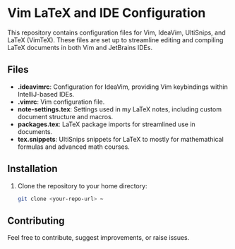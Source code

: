 # Vim LaTeX and IDE Configuration

This repository contains configuration files for Vim, IdeaVim, UltiSnips, and LaTeX (VimTeX). 
These files are set up to streamline editing and compiling LaTeX documents in both Vim and JetBrains IDEs.

## Files

- **.ideavimrc**: Configuration for IdeaVim, providing Vim keybindings within IntelliJ-based IDEs.
- **.vimrc**: Vim configuration file.
- **note-settings.tex**: Settings used in my LaTeX notes, including custom document structure and macros.
- **packages.tex**: LaTeX package imports for streamlined use in documents.
- **tex.snippets**: UltiSnips snippets for LaTeX to mostly for mathemathical formulas and advanced math courses.

## Installation
1. Clone the repository to your home directory:
   ```bash
   git clone <your-repo-url> ~
## Contributing
Feel free to contribute, suggest improvements, or raise issues.
